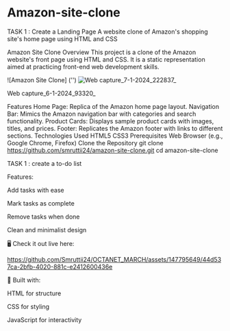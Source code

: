 # Amazon-site-clone

TASK 1 : Create a Landing Page
A website clone of Amazon's shopping site's home page using HTML and CSS

Amazon Site Clone
Overview
This project is a clone of the Amazon website's front page using HTML and CSS. It is a static representation aimed at practicing front-end web development skills.

![Amazon Site Clone] ('')
![Web capture_7-1-2024_222837_](https://github.com/Smruttii24/Amazon-site-clone/assets/147795649/34a23f31-129b-46d3-938c-bffe0645149b)

Web capture_6-1-2024_93320_

Features
Home Page: Replica of the Amazon home page layout.
Navigation Bar: Mimics the Amazon navigation bar with categories and search functionality.
Product Cards: Displays sample product cards with images, titles, and prices.
Footer: Replicates the Amazon footer with links to different sections.
Technologies Used
HTML5
CSS3
Prerequisites
Web Browser (e.g., Google Chrome, Firefox)
Clone the Repository
git clone https://github.com/smruttii24/amazon-site-clone.git
cd amazon-site-clone

TASK 1 : create a to-do list

Features:

Add tasks with ease

Mark tasks as complete

Remove tasks when done

Clean and minimalist design

🖥️ Check it out live here: 


https://github.com/Smruttii24/OCTANET_MARCH/assets/147795649/44d537ca-2bfb-4020-881c-e2412600436e


🔧 Built with:

HTML for structure

CSS for styling

JavaScript for interactivity

